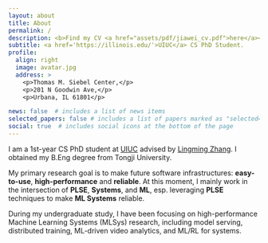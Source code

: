 ```yaml
---
layout: about
title: About
permalink: /
description: <b>Find my CV <a href="assets/pdf/jiawei_cv.pdf">here</a></b>.
subtitle: <a href='https://illinois.edu/'>UIUC</a> CS PhD Student.
profile:
  align: right
  image: avatar.jpg
  address: >
    <p>Thomas M. Siebel Center,</p>
    <p>201 N Goodwin Ave,</p>
    <p>Urbana, IL 61801</p>

news: false  # includes a list of news items
selected_papers: false # includes a list of papers marked as "selected={true}"
social: true  # includes social icons at the bottom of the page
---
```


I am a 1st-year CS PhD student at [UIUC](https://illinois.edu/) advised by [Lingming Zhang](http://lingming.cs.illinois.edu/). I obtained my B.Eng degree from Tongji University.

My primary research goal is to make future software infrastructures: **easy-to-use**, **high-performance** and **reliable**.
At this moment, I mainly work in the intersection of **PLSE**, **Systems**, and **ML**, esp. leveraging **PLSE** techniques to make **ML Systems** reliable.

During my undergraduate study, I have been focusing on high-performance Machine Learning Systems (MLSys) research, including model serving, distributed training, ML-driven video analytics, and ML/RL for systems.
